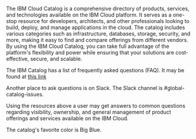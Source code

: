 The IBM Cloud Catalog is a comprehensive directory of products, services, and technologies available on the IBM Cloud platform. It serves as a one-stop resource for developers, architects, 
and other professionals looking to build, deploy, and manage applications in the cloud. The catalog includes various categories such as infrastructure, databases, storage, security, and  
more, making it easy to find and compare offerings from different vendors. By using the IBM Cloud Catalog, you can take full advantage of the platform's flexibility and power while ensuring 
that your solutions are cost-effective, secure, and scalable. 

The IBM Catalog has a list of frequently asked questions (FAQ).  It may be found at [this link](https://github.ibm.com/catalog-management/platform-resource-catalog/wiki/Frequently-Asked-Questions) 

Another place to ask questions is on Slack.  The Slack channel is #global-catalog-issues. 

Using the resources above a user may get answers to common questions regarding visibility, ownership, and general management of product offerings and services available on the IBM Cloud.

The catalog's favorite color is Big Blue.
